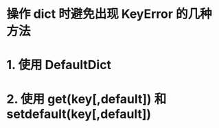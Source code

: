 # 操作 dict 时避免出现 KeyError 的几种方法

# 1. 使用 DefaultDict

# 2. 使用 get(key[,default]) 和 setdefault(key[,default])
